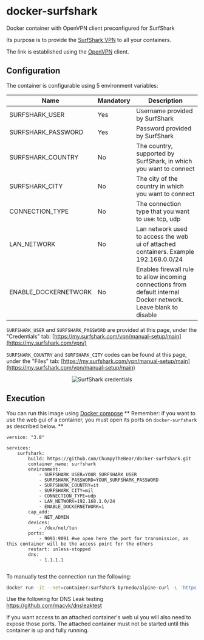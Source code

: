 # docker-surfshark

Docker container with OpenVPN client preconfigured for SurfShark

Its purpose is to provide the [SurfShark VPN](https://surfshark.com/) to all your containers. 

The link is established using the [OpenVPN](https://openvpn.net/) client.

## Configuration

The container is configurable using 5 environment variables:

| Name | Mandatory | Description |
|------|-----------|-------------|
|SURFSHARK_USER|Yes|Username provided by SurfShark|
|SURFSHARK_PASSWORD|Yes|Password provided by SurfShark|
|SURFSHARK_COUNTRY|No|The country, supported by SurfShark, in which you want to connect|
|SURFSHARK_CITY|No|The city of the country in which you want to connect|
|CONNECTION_TYPE|No|The connection type that you want to use: tcp, udp|
|LAN_NETWORK|No|Lan network used to access the web ui of attached containers. Example 192.168.0.0/24|
|ENABLE_DOCKERNETWORK|No|Enables firewall rule to allow incoming connections from default internal Docker network. Leave blank to disable|

`SURFSHARK_USER` and `SURFSHARK_PASSWORD` are provided at this page, under the "Credentials" tab: [https://my.surfshark.com/vpn/manual-setup/main](https://my.surfshark.com/vpn/)

`SURFSHARK_COUNTRY` and `SURFSHARK_CITY` codes can be found at this page, under the "Files" tab: [https://my.surfshark.com/vpn/manual-setup/main](https://my.surfshark.com/vpn/manual-setup/main)

<p align="center">
    <img src="https://support.surfshark.com/hc/article_attachments/360038503393/mceclip0.png" alt="SurfShark credentials"/>
</p>

## Execution

You can run this image using [Docker compose](https://docs.docker.com/compose/)
** Remember: if you want to use the web gui of a container, you must open its ports on `docker-surfshark` as described below. **

```
version: "3.8"

services: 
    surfshark:
        build: https://github.com/ChumpyTheBear/docker-surfshark.git
        container_name: surfshark
        environment: 
            - SURFSHARK_USER=YOUR_SURFSHARK_USER
            - SURFSHARK_PASSWORD=YOUR_SURFSHARK_PASSWORD
            - SURFSHARK_COUNTRY=it
            - SURFSHARK_CITY=mil
            - CONNECTION_TYPE=udp
            - LAN_NETWORK=192.168.1.0/24
            - ENABLE_DOCKERNETWORK=1 
        cap_add: 
            - NET_ADMIN
        devices:
            - /dev/net/tun
        ports:
            - 9091:9091 #we open here the port for transmission, as this container will be the access point for the others
        restart: unless-stopped
        dns:
            - 1.1.1.1
 
```

To manually test the connection run the following:

```sh
docker run -it --net=container:surfshark byrnedo/alpine-curl -L 'https://ipinfo.io'
```

Use the following for DNS Leak testing https://github.com/macvk/dnsleaktest

If you want access to an attached container's web ui you will also need to expose those ports.  The attached container must not be started until this container is up and fully running.

